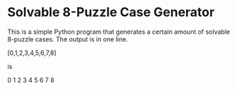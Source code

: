 # Solvable 8-Puzzle Case Generator

This is a simple Python program that generates a certain amount of solvable 8-puzzle cases.
The output is in one line.

[0,1,2,3,4,5,6,7,8]

is

0 1 2
3 4 5
6 7 8